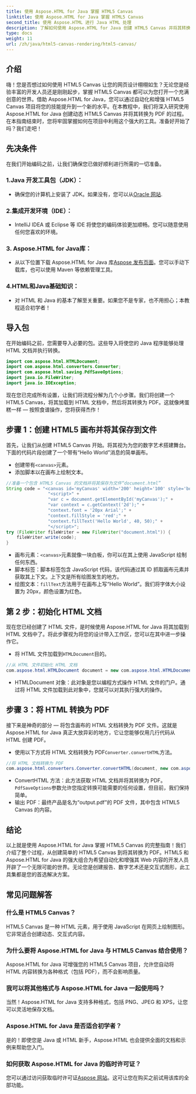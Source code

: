 ```yaml
---
title: 使用 Aspose.HTML for Java 掌握 HTML5 Canvas
linktitle: 使用 Aspose.HTML for Java 掌握 HTML5 Canvas
second_title: 使用 Aspose.HTML 进行 Java HTML 处理
description: 了解如何使用 Aspose.HTML for Java 创建 HTML5 Canvas 并将其转换为 PDF。本指南非常适合希望增强其 Web 项目的开发人员。
type: docs
weight: 11
url: /zh/java/html5-canvas-rendering/html5-canvas/
---
```

## 介绍
嗨！您是否想过如何使用 HTML5 Canvas 让您的网页设计栩栩如生？无论您是经验丰富的开发人员还是刚刚起步，掌握 HTML5 Canvas 都可以为您打开一个充满创意的世界。借助 Aspose.HTML for Java，您可以通过自动化和增强 HTML5 Canvas 项目将您的技能提升到一个新的水平。在本教程中，我们将深入研究使用 Aspose.HTML for Java 创建动态 HTML5 Canvas 并将其转换为 PDF 的过程。在本指南结束时，您将牢固掌握如何在项目中利用这个强大的工具。准备好开始了吗？我们走吧！
## 先决条件
在我们开始编码之前，让我们确保您已做好顺利进行所需的一切准备。
### 1.Java 开发工具包（JDK）：
   - 确保您的计算机上安装了 JDK。如果没有，您可以从[Oracle 网站](https://www.oracle.com/java/technologies/javase-jdk11-downloads.html).
### 2.集成开发环境（IDE）：
   - IntelliJ IDEA 或 Eclipse 等 IDE 将使您的编码体验更加顺畅。您可以随意使用任何您喜欢的环境。
### 3. Aspose.HTML for Java库：
   - 从以下位置下载 Aspose.HTML for Java 库[Aspose 发布页面](https://releases.aspose.com/html/java/)。您可以手动下载库，也可以使用 Maven 等依赖管理工具。
### 4.HTML和Java基础知识：
   - 对 HTML 和 Java 的基本了解至关重要。如果您不是专家，也不用担心；本教程适合初学者！
## 导入包
在开始编码之前，您需要导入必要的包。这些导入将使您的 Java 程序能够处理 HTML 文档并执行转换。
```java
import com.aspose.html.HTMLDocument;
import com.aspose.html.converters.Converter;
import com.aspose.html.saving.PdfSaveOptions;
import java.io.FileWriter;
import java.io.IOException;
```
现在您已完成所有设置，让我们将流程分解为几个小步骤。我们将创建一个 HTML5 Canvas，将其加载到 HTML 文档中，然后将其转换为 PDF。这就像烤蛋糕一样 — 按照食谱操作，您将获得杰作！
## 步骤 1：创建 HTML5 画布并将其保存到文件
首先，让我们从创建 HTML5 Canvas 开始。将其视为为您的数字艺术搭建舞台。下面的代码片段创建了一个带有“Hello World”消息的简单画布。

- 创建带有`<canvas>`元素。
- 添加脚本以在画布上绘制文本。
```java
//准备一个包含 HTML5 Canvas 的文档并将其保存为文件“document.html”
String code = "<canvas id='myCanvas' width='200' height='100' style='border:1px solid #d3d3d3;'></canvas>" +
				"<script>" +
				"var c = document.getElementById('myCanvas');" +
				"var context = c.getContext('2d');" +
				"context.font = '20px Arial';" +
				"context.fillStyle = 'red';" +
				"context.fillText('Hello World', 40, 50);" +
				"</script>";
try (FileWriter fileWriter = new FileWriter("document.html")) {
    fileWriter.write(code);
}
```

- 画布元素：`<canvas>`元素就像一块白板，你可以在其上使用 JavaScript 绘制任何东西。
- 脚本标签：脚本标签包含 JavaScript 代码，该代码通过其 ID 抓取画布元素并获取其上下文。上下文是所有绘图发生的地方。
- 绘图文本：`fillText`方法用于在画布上写“Hello World”。我们将字体大小设置为 20px，颜色设置为红色。
## 第 2 步：初始化 HTML 文档
现在您已经创建了 HTML 文件，是时候使用 Aspose.HTML for Java 将其加载到 HTML 文档中了。将此步骤视为将您的设计带入工作区，您可以在其中进一步操作它。

- 将 HTML 文件加载到`HTMLDocument`目的。
```java
//从 HTML 文件初始化 HTML 文档
com.aspose.html.HTMLDocument document = new com.aspose.html.HTMLDocument("document.html");
```

- HTMLDocument 对象：此对象是您以编程方式操作 HTML 文件的门户。通过将 HTML 文件加载到此对象中，您就可以对其执行强大的操作。
## 步骤 3：将 HTML 转换为 PDF
接下来是神奇的部分 — 将包含画布的 HTML 文档转换为 PDF 文件。这就是 Aspose.HTML for Java 真正大放异彩的地方，它让您能够仅用几行代码从 HTML 创建 PDF。

- 使用以下方式将 HTML 文档转换为 PDF`Converter.convertHTML`方法。
```java
//将 HTML 文档转换为 PDF
com.aspose.html.converters.Converter.convertHTML(document, new com.aspose.html.saving.PdfSaveOptions(), "output.pdf");
```

-  ConvertHTML 方法：此方法获取 HTML 文档并将其转换为 PDF。`PdfSaveOptions`参数允许您指定转换可能需要的任何设置，但目前，我们保持简单。
- 输出 PDF：最终产品是名为“output.pdf”的 PDF 文件，其中包含 HTML5 Canvas 的内容。

## 结论
以上就是使用 Aspose.HTML for Java 掌握 HTML5 Canvas 的完整指南！我们介绍了整个过程，从创建简单的 HTML5 Canvas 到将其转换为 PDF。HTML5 和 Aspose.HTML for Java 的强大组合为希望自动化和增强其 Web 内容的开发人员开辟了一个无限可能的世界。无论您是创建报告、数字艺术还是交互式图形，此工具集都是您的首选解决方案。
## 常见问题解答
### 什么是 HTML5 Canvas？
HTML5 Canvas 是一种 HTML 元素，用于使用 JavaScript 在网页上绘制图形。它非常适合创建动态、交互式内容。
### 为什么要将 Aspose.HTML for Java 与 HTML5 Canvas 结合使用？
Aspose.HTML for Java 可增强您的 HTML5 Canvas 项目，允许您自动将 HTML 内容转换为各种格式（包括 PDF），而不会影响质量。
### 我可以将其他格式与 Aspose.HTML for Java 一起使用吗？
当然！Aspose.HTML for Java 支持多种格式，包括 PNG、JPEG 和 XPS，让您可以灵活地保存文档。
### Aspose.HTML for Java 是否适合初学者？
是的！即使您是 Java 或 HTML 新手，Aspose.HTML 也会提供全面的文档和示例来帮助您入门。
### 如何获取 Aspose.HTML for Java 的临时许可证？
您可以通过访问获取临时许可证[Aspose 网站](https://purchase.aspose.com/temporary-license/)。这可让您在购买之前试用该库的全部功能。
